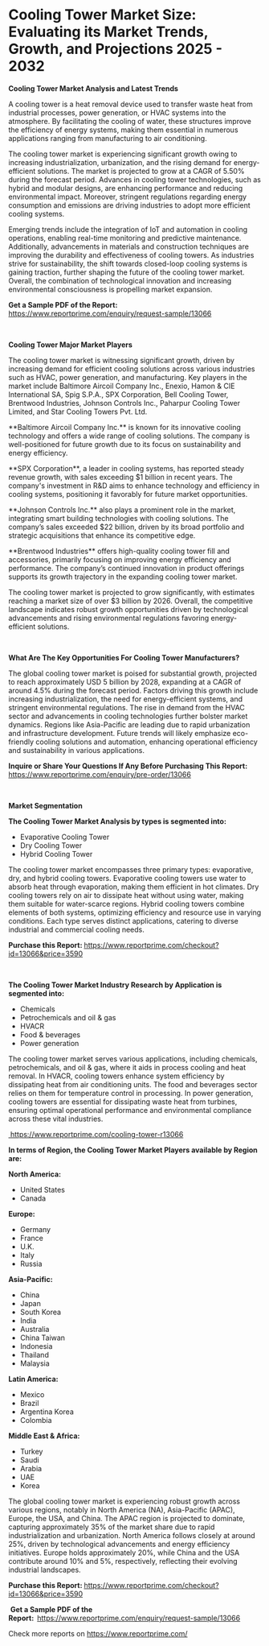 <p><h1>Cooling Tower Market Size: Evaluating its Market Trends, Growth, and Projections 2025 - 2032</h1></p><p><strong>Cooling Tower Market Analysis and Latest Trends</strong></p>
<p><p>A cooling tower is a heat removal device used to transfer waste heat from industrial processes, power generation, or HVAC systems into the atmosphere. By facilitating the cooling of water, these structures improve the efficiency of energy systems, making them essential in numerous applications ranging from manufacturing to air conditioning.</p><p>The cooling tower market is experiencing significant growth owing to increasing industrialization, urbanization, and the rising demand for energy-efficient solutions. The market is projected to grow at a CAGR of 5.50% during the forecast period. Advances in cooling tower technologies, such as hybrid and modular designs, are enhancing performance and reducing environmental impact. Moreover, stringent regulations regarding energy consumption and emissions are driving industries to adopt more efficient cooling systems.</p><p>Emerging trends include the integration of IoT and automation in cooling operations, enabling real-time monitoring and predictive maintenance. Additionally, advancements in materials and construction techniques are improving the durability and effectiveness of cooling towers. As industries strive for sustainability, the shift towards closed-loop cooling systems is gaining traction, further shaping the future of the cooling tower market. Overall, the combination of technological innovation and increasing environmental consciousness is propelling market expansion.</p></p>
<p><strong>Get a Sample PDF of the Report:&nbsp;</strong> <a href="https://www.reportprime.com/enquiry/request-sample/13066?utm_campaign=3548&utm_medium=2&utm_source=Github&utm_content=ia&utm_term=19032025&utm_id=cooling-tower">https://www.reportprime.com/enquiry/request-sample/13066</a></p>
<p>&nbsp;</p>
<p><strong>Cooling Tower Major Market Players</strong></p>
<p><p>The cooling tower market is witnessing significant growth, driven by increasing demand for efficient cooling solutions across various industries such as HVAC, power generation, and manufacturing. Key players in the market include Baltimore Aircoil Company Inc., Enexio, Hamon & CIE International SA, Spig S.P.A., SPX Corporation, Bell Cooling Tower, Brentwood Industries, Johnson Controls Inc., Paharpur Cooling Tower Limited, and Star Cooling Towers Pvt. Ltd.</p><p>**Baltimore Aircoil Company Inc.** is known for its innovative cooling technology and offers a wide range of cooling solutions. The company is well-positioned for future growth due to its focus on sustainability and energy efficiency.</p><p>**SPX Corporation**, a leader in cooling systems, has reported steady revenue growth, with sales exceeding $1 billion in recent years. The company's investment in R&D aims to enhance technology and efficiency in cooling systems, positioning it favorably for future market opportunities.</p><p>**Johnson Controls Inc.** also plays a prominent role in the market, integrating smart building technologies with cooling solutions. The company’s sales exceeded $22 billion, driven by its broad portfolio and strategic acquisitions that enhance its competitive edge.</p><p>**Brentwood Industries** offers high-quality cooling tower fill and accessories, primarily focusing on improving energy efficiency and performance. The company’s continued innovation in product offerings supports its growth trajectory in the expanding cooling tower market.</p><p>The cooling tower market is projected to grow significantly, with estimates reaching a market size of over $3 billion by 2026. Overall, the competitive landscape indicates robust growth opportunities driven by technological advancements and rising environmental regulations favoring energy-efficient solutions.</p></p>
<p>&nbsp;</p>
<p><strong>What Are The Key Opportunities For Cooling Tower Manufacturers?</strong></p>
<p><p>The global cooling tower market is poised for substantial growth, projected to reach approximately USD 5 billion by 2028, expanding at a CAGR of around 4.5% during the forecast period. Factors driving this growth include increasing industrialization, the need for energy-efficient systems, and stringent environmental regulations. The rise in demand from the HVAC sector and advancements in cooling technologies further bolster market dynamics. Regions like Asia-Pacific are leading due to rapid urbanization and infrastructure development. Future trends will likely emphasize eco-friendly cooling solutions and automation, enhancing operational efficiency and sustainability in various applications.</p></p>
<p><strong>Inquire or Share Your Questions If Any Before Purchasing This Report:</strong> <a href="https://www.reportprime.com/enquiry/pre-order/13066?utm_campaign=3548&utm_medium=2&utm_source=Github&utm_content=ia&utm_term=19032025&utm_id=cooling-tower">https://www.reportprime.com/enquiry/pre-order/13066</a></p>
<p>&nbsp;</p>
<p><strong>Market Segmentation</strong></p>
<p><strong>The Cooling Tower Market Analysis by types is segmented into:</strong></p>
<p><ul><li>Evaporative Cooling Tower</li><li>Dry Cooling Tower</li><li>Hybrid Cooling Tower</li></ul></p>
<p><p>The cooling tower market encompasses three primary types: evaporative, dry, and hybrid cooling towers. Evaporative cooling towers use water to absorb heat through evaporation, making them efficient in hot climates. Dry cooling towers rely on air to dissipate heat without using water, making them suitable for water-scarce regions. Hybrid cooling towers combine elements of both systems, optimizing efficiency and resource use in varying conditions. Each type serves distinct applications, catering to diverse industrial and commercial cooling needs.</p></p>
<p><strong>Purchase this Report:&nbsp;</strong><a href="https://www.reportprime.com/checkout?id=13066&price=3590&utm_campaign=3548&utm_medium=2&utm_source=Github&utm_content=ia&utm_term=19032025&utm_id=cooling-tower">https://www.reportprime.com/checkout?id=13066&price=3590</a></p>
<p>&nbsp;</p>
<p><strong>The Cooling Tower Market Industry Research by Application is segmented into:</strong></p>
<p><ul><li>Chemicals</li><li>Petrochemicals and oil & gas</li><li>HVACR</li><li>Food & beverages</li><li>Power generation</li></ul></p>
<p><p>The cooling tower market serves various applications, including chemicals, petrochemicals, and oil & gas, where it aids in process cooling and heat removal. In HVACR, cooling towers enhance system efficiency by dissipating heat from air conditioning units. The food and beverages sector relies on them for temperature control in processing. In power generation, cooling towers are essential for dissipating waste heat from turbines, ensuring optimal operational performance and environmental compliance across these vital industries.</p></p>
<p><a href="https://www.reportprime.com/cooling-tower-r13066?utm_campaign=3548&utm_medium=2&utm_source=Github&utm_content=ia&utm_term=19032025&utm_id=cooling-tower">&nbsp;https://www.reportprime.com/cooling-tower-r13066</a></p>
<p><strong>In terms of Region, the Cooling Tower Market Players available by Region are:</strong></p>
<p>
    <p> <strong> North America: </strong>
        <ul>
            <li>United States</li>
            <li>Canada</li>
        </ul>
        </p> 
    <p> <strong> Europe: </strong>
        <ul>
            <li>Germany</li>
            <li>France</li>
            <li>U.K.</li>
            <li>Italy</li>
            <li>Russia</li>
        </ul>
        </p> 
    <p> <strong> Asia-Pacific: </strong>
        <ul>
            <li>China</li>
            <li>Japan</li>
            <li>South Korea</li>
            <li>India</li>
            <li>Australia</li>
            <li>China Taiwan</li>
            <li>Indonesia</li>
            <li>Thailand</li>
            <li>Malaysia</li>
        </ul>
        </p> 
    <p> <strong> Latin America: </strong>
        <ul>
            <li>Mexico</li>
            <li>Brazil</li>
            <li>Argentina Korea</li>
            <li>Colombia</li>
        </ul>
        </p> 
    <p> <strong> Middle East & Africa: </strong>
        <ul>
            <li>Turkey</li>
            <li>Saudi</li>
            <li>Arabia</li>
            <li>UAE</li>
            <li>Korea</li>
        </ul>
    </p>
    </p>
<p><p>The global cooling tower market is experiencing robust growth across various regions, notably in North America (NA), Asia-Pacific (APAC), Europe, the USA, and China. The APAC region is projected to dominate, capturing approximately 35% of the market share due to rapid industrialization and urbanization. North America follows closely at around 25%, driven by technological advancements and energy efficiency initiatives. Europe holds approximately 20%, while China and the USA contribute around 10% and 5%, respectively, reflecting their evolving industrial landscapes.</p></p>
<p><strong>Purchase this Report: </strong><a href="https://www.reportprime.com/checkout?id=13066&price=3590&utm_campaign=3548&utm_medium=2&utm_source=Github&utm_content=ia&utm_term=19032025&utm_id=cooling-tower">https://www.reportprime.com/checkout?id=13066&price=3590</a></p>
<p>&nbsp;<strong>Get a Sample PDF of the Report:&nbsp;&nbsp;</strong><a href="https://www.reportprime.com/enquiry/request-sample/13066?utm_campaign=3548&utm_medium=2&utm_source=Github&utm_content=ia&utm_term=19032025&utm_id=cooling-tower">https://www.reportprime.com/enquiry/request-sample/13066</a></p>
<p><strong></strong></p>
<p>Check more reports on <a href="https://www.reportprime.com/?utm_campaign=3548&utm_medium=2&utm_source=Github&utm_content=ia&utm_term=19032025&utm_id=cooling-tower">https://www.reportprime.com/</a></p>